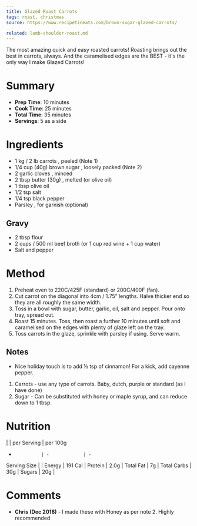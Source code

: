 ```yaml
---
title: Glazed Roast Carrots
tags: roast, christmas
source: https://www.recipetineats.com/brown-sugar-glazed-carrots/

related: lamb-shoulder-roast.md
---
```


The most amazing quick and easy roasted carrots! Roasting brings out the best in carrots, always. And the caramelised edges are the BEST - it's the only way I make Glazed Carrots!

# Summary

* **Prep Time**: 10 minutes
* **Cook Time**: 25 minutes
* **Total Time**: 35 minutes
* **Servings**: 5 as a side


# Ingredients

- 1 kg / 2 lb carrots , peeled (Note 1)
- 1/4 cup (40g) brown sugar , loosely packed (Note 2)
- 2 garlic cloves , minced
- 2 tbsp butter (30g) , melted (or olive oil)
- 1 tbsp olive oil
- 1/2 tsp salt
- 1/4 tsp black pepper
- Parsley , for garnish (optional)

## Gravy

- 2 tbsp flour
- 2 cups / 500 ml beef broth (or 1 cup red wine + 1 cup water)
- Salt and pepper

# Method

1. Preheat oven to 220C/425F (standard) or 200C/400F (fan).
1. Cut carrot on the diagonal into 4cm / 1.75” lengths. Halve thicker end so they are all roughly the same width.
1. Toss in a bowl with sugar, butter, garlic, oil, salt and pepper. Pour onto tray, spread out.
1. Roast 15 minutes. Toss, then roast a further 10 minutes until soft and caramelised on the edges with plenty of glaze left on the tray.
1. Toss carrots in the glaze, sprinkle with parsley if using. Serve warm.

## Notes

* Nice holiday touch is to add ½ tsp of cinnamon! For a kick, add cayenne pepper.
1. Carrots - use any type of carrots. Baby, dutch, purple or standard (as I have done)
2. Sugar - Can be substituted with honey or maple syrup, and can reduce down to 1 tbsp.

# Nutrition

|               | per Serving   | per 100g
-               | -             | -
Serving Size    |               |
Energy          | 191 Cal       |
Protein         | 2.0g          |
Total Fat       | 7g            |
Total Carbs     | 30g           |
Sugars          | 20g           |

# Comments

- **Chris (Dec 2018)** - I made these with Honey as per note 2. Highly recommended